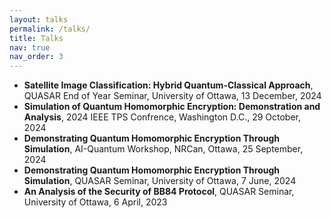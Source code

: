 ```yaml
---
layout: talks
permalink: /talks/
title: Talks
nav: true
nav_order: 3
---
```



<div class="talks-item">
  <ul>
  	<li><b>Satellite Image Classification: Hybrid Quantum-Classical Approach</b>, QUASAR End of Year Seminar, University of Ottawa, 13 December, 2024</li>
    <li><b>Simulation of Quantum Homomorphic Encryption: Demonstration and Analysis</b>, 2024 IEEE TPS Confrence, Washington D.C.,  29 October, 2024</li>
    <li><b>Demonstrating Quantum Homomorphic Encryption Through Simulation</b>, AI-Quantum Workshop, NRCan, Ottawa, 25 September, 2024</li>
    <li><b>Demonstrating Quantum Homomorphic Encryption Through Simulation</b>, QUASAR Seminar, University of Ottawa, 7 June, 2024</li>
    <li><b>An Analysis of the Security of BB84 Protocol</b>, QUASAR Seminar, University of Ottawa, 6 April, 2023</li>
  </ul>
</div>
